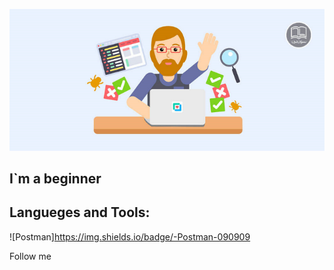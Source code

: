 ![Header](https://github.com/RomanHodov/romanhodov/blob/main/EWMObQc7Vd.png)

## I`m a beginner

## Langueges and Tools:
![Postman]https://img.shields.io/badge/-Postman-090909

Follow me
